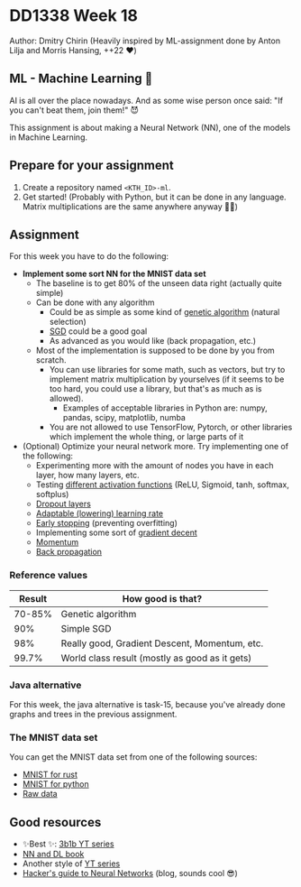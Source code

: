 # DD1338 Week 18

Author: Dmitry Chirin
(Heavily inspired by ML-assignment done by Anton Lilja and Morris Hansing, ++22 ❤️)

## ML - Machine Learning 🤖
AI is all over the place nowadays. And as some wise person once said: "If you can't beat them, join them!" 😈

This assignment is about making a Neural Network (NN), one of the models in Machine Learning.

## Prepare for your assignment

1) Create a repository named `<KTH_ID>-ml`.
2) Get started! (Probably with Python, but it can be done in any language. 
Matrix multiplications are the same anywhere anyway 🤷‍♂️)

## Assignment

For this week you have to do the following:
- **Implement some sort NN for the MNIST data set**
  - The baseline is to get 80% of the unseen data right (actually quite simple)
  - Can be done with any algorithm
    - Could be as simple as some kind of [genetic algorithm](https://medium.com/towards-data-science/gas-and-nns-6a41f1e8146d) (natural selection)
    - [SGD](https://mohitmishra786687.medium.com/stochastic-gradient-descent-a-basic-explanation-cbddc63f08e0) could be a good goal
    - As advanced as you would like (back propagation, etc.)
  - Most of the implementation is supposed to be done by you from scratch.
    - You can use libraries for some math, such as vectors, but try to implement matrix multiplication by yourselves
    (if it seems to be too hard, you could use a library, but that's as much as is allowed).
      - Examples of acceptable libraries in Python are: numpy, pandas, scipy, matplotlib, numba
    - You are not allowed to use TensorFlow, Pytorch, or other libraries which implement the whole thing, 
    or large parts of it
- (Optional) Optimize your neural network more. Try implementing one of the following:
  - Experimenting more with the amount of nodes you have in each layer, how many layers, etc.
  - Testing [different activation functions](https://www.geeksforgeeks.org/activation-functions-neural-networks/) (ReLU, Sigmoid, tanh, softmax, softplus)
  - [Dropout layers](https://towardsdatascience.com/dropout-in-neural-networks-47a162d621d9/)
  - [Adaptable (lowering) learning rate](https://www.jeremyjordan.me/nn-learning-rate/)
  - [Early stopping](https://en.wikipedia.org/wiki/Early_stopping) (preventing overfitting)
  - Implementing some sort of [gradient decent](https://bhatnagar91.medium.com/how-neural-networks-learn-using-gradient-descent-f48c2e4079a6)
  - [Momentum](https://machinelearningmastery.com/gradient-descent-with-momentum-from-scratch/)
  - [Back propagation](https://www.geeksforgeeks.org/feedforward-neural-network/)

### Reference values

| Result | How good is that?                              |
|--------|------------------------------------------------|
| 70-85% | Genetic algorithm                              | 
| 90%    | Simple SGD                                     | 
| 98%    | Really good, Gradient Descent, Momentum, etc.  | 
| 99.7%  | World class result (mostly as good as it gets) |

### Java alternative

For this week, the java alternative is task-15, because you've already done graphs and trees in the previous assignment.

### The MNIST data set

You can get the MNIST data set from one of the following sources:
- [MNIST for rust](https://docs.rs/mnist/latest/mnist/)  
- [MNIST for python](https://pypi.org/project/python-mnist/)  
- [Raw data](http://yann.lecun.com/exdb/mnist/)

## Good resources

- ✨Best ✨: [3b1b YT series](https://www.youtube.com/watch?v=aircAruvnKk&list=PLZHQObOWTQDNU6R1_67000Dx_ZCJB-3pi)
- [NN and DL book](http://neuralnetworksanddeeplearning.com/index.html)
- Another style of [YT series](https://www.youtube.com/playlist?list=PLgcwDw9tMf6gmk0kTvAE0FlZs1S09zJnE)
- [Hacker's guide to Neural Networks](https://karpathy.github.io/neuralnets/) (blog, sounds cool 😎)
